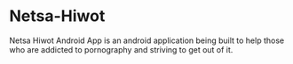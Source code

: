 # Netsa-Hiwot
Netsa Hiwot Android App
is an android application being built to help those who are addicted
to pornography and striving to get out of it.
